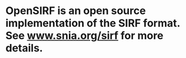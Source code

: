 # OpenSIRF is an open source implementation of the SIRF format. See www.snia.org/sirf for more details.

